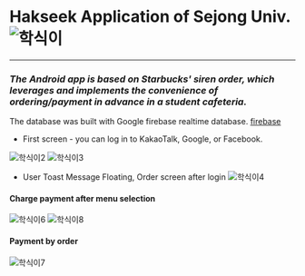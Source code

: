 # Hakseek Application of Sejong Univ. ![학식이](https://user-images.githubusercontent.com/26848932/81166812-1ca81080-8fcf-11ea-975f-5088c4269b10.png)
----------------------------------------------------------------------------------------------
### *The Android app is based on Starbucks' siren order, which leverages and implements the convenience of ordering/payment in advance in a student cafeteria.*
The database was built with Google firebase realtime database. [firebase](https://firebase.google.com/docs/database?hl=ko)

* First screen - you can log in to KakaoTalk, Google, or Facebook.

![학식이2](https://user-images.githubusercontent.com/26848932/81167314-fcc51c80-8fcf-11ea-8b02-19ab0ba334ce.png) ![학식이3](https://user-images.githubusercontent.com/26848932/81167903-fbe0ba80-8fd0-11ea-9462-79d60f2441ea.png)



* User Toast Message Floating, Order screen after login
![학식이4](https://user-images.githubusercontent.com/26848932/81167895-f97e6080-8fd0-11ea-87f4-ae9353735fd9.png)

#### **Charge payment after menu selection**
![학식이6](https://user-images.githubusercontent.com/26848932/81167899-faaf8d80-8fd0-11ea-8f76-8ec070b762e4.png)
![학식이8](https://user-images.githubusercontent.com/26848932/81167902-fb482400-8fd0-11ea-84be-0033af114781.png)

#### **Payment by order**
![학식이7](https://user-images.githubusercontent.com/26848932/81167900-fb482400-8fd0-11ea-986c-626a52bf0cc0.png)






